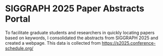 # SIGGRAPH 2025 Paper Abstracts Portal
To facilitate graduate students and researchers in quickly locating papers based on keywords, I consolidated the abstracts from SIGGRAPH 2025 and created a webpage. This data is collected from https://s2025.conference-schedule.org/
